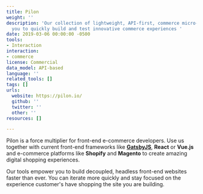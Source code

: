```yaml
---
title: Pilon
weight: ''
description: 'Our collection of lightweight, API-first, commerce micro-services enable
  you to quickly build and test innovative commerce experiences '
date: 2019-03-06 00:00:00 -0500
tools:
- Interaction
interaction:
- commerce
license: Commercial
data_model: API-based
language: ''
related_tools: []
tags: []
urls:
  website: https://pilon.io/
  github: ''
  twitter: ''
  other: ''
resources: []

---
```

Pilon is a force multiplier for front-end e-commerce developers. Use us together with current front-end frameworks like [**GatsbyJS**](https://www.gatsbyjs.org/), **React** or **Vue.js** and e-commerce platforms like **Shopify** and **Magento** to create amazing digital shopping experiences.

Our tools empower you to build decoupled, headless front-end websites faster than ever. You can iterate more quickly and stay focused on the experience customer's have shopping the site you are building.